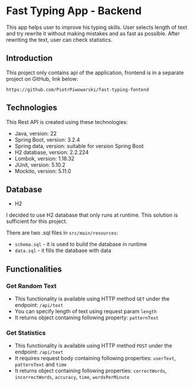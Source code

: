 # Fast Typing App - Backend
This app helps user to improve his typing skills. User selects length of text and try rewrite it without making mistakes
and as fast as possible. After rewriting the text, user can check statistics.

## Introduction
This project only contains api of the application, frontend is in a separate project on GitHub, link below:

`https://github.com/PiotrPiwowarski/fast-typing-fontend`

## Technologies
This Rest API is created using these technologies:
* Java, version: 22
* Spring Boot, version: 3.2.4
* Spring data, version: suitable for version Spring Boot
* H2 database, version: 2.2.224
* Lombok, version: 1.18.32
* JUnit, version: 5.10.2
* Mockito, version: 5.11.0

## Database
* H2

I decided to use H2 database that only runs at runtime. This solution is sufficient for this project.

There are two .sql files in `src/main/resources`:
* `schema.sql` - it is used to build the database in runtime
* `data.sql` - it fills the database with data

## Functionalities
### Get Random Text
* This functionality is available using HTTP method `GET` under the endpoint: `/api/text`
* You can specify length of text using request param `length` 
* It returns object containing following property: `patternText` 

### Get Statistics
* This functionality is available using HTTP method `POST` under the endpoint: `/api/text`
* It requires request body containing following properties:  `userText`, `patternText` and `time`
* It returns object containing following properties: `correctWords`, `incorrectWords`, `accuracy`, `time`, `wordsPerMinute`